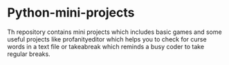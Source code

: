 # Python-mini-projects
Th repository contains mini projects which includes basic games and some useful projects like profanityeditor which helps you to check for curse words in a text file or takeabreak which reminds a busy coder to take regular breaks.
